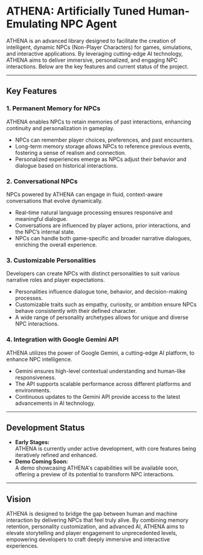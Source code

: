 # ATHENA: **Artificially Tuned Human-Emulating NPC Agent**

ATHENA is an advanced library designed to facilitate the creation of intelligent, dynamic NPCs (Non-Player Characters) for games, simulations, and interactive applications. By leveraging cutting-edge AI technology, ATHENA aims to deliver immersive, personalized, and engaging NPC interactions. Below are the key features and current status of the project.

---

## **Key Features**

### 1. **Permanent Memory for NPCs**  
ATHENA enables NPCs to retain memories of past interactions, enhancing continuity and personalization in gameplay.  
- NPCs can remember player choices, preferences, and past encounters.  
- Long-term memory storage allows NPCs to reference previous events, fostering a sense of realism and connection.  
- Personalized experiences emerge as NPCs adjust their behavior and dialogue based on historical interactions.

### 2. **Conversational NPCs**  
NPCs powered by ATHENA can engage in fluid, context-aware conversations that evolve dynamically.  
- Real-time natural language processing ensures responsive and meaningful dialogue.  
- Conversations are influenced by player actions, prior interactions, and the NPC’s internal state.  
- NPCs can handle both game-specific and broader narrative dialogues, enriching the overall experience.

### 3. **Customizable Personalities**  
Developers can create NPCs with distinct personalities to suit various narrative roles and player expectations.  
- Personalities influence dialogue tone, behavior, and decision-making processes.  
- Customizable traits such as empathy, curiosity, or ambition ensure NPCs behave consistently with their defined character.  
- A wide range of personality archetypes allows for unique and diverse NPC interactions.

### 4. **Integration with Google Gemini API**  
ATHENA utilizes the power of Google Gemini, a cutting-edge AI platform, to enhance NPC intelligence.  
- Gemini ensures high-level contextual understanding and human-like responsiveness.  
- The API supports scalable performance across different platforms and environments.  
- Continuous updates to the Gemini API provide access to the latest advancements in AI technology.

---

## **Development Status**  
- **Early Stages:**  
  ATHENA is currently under active development, with core features being iteratively refined and enhanced.  
- **Demo Coming Soon:**  
  A demo showcasing ATHENA's capabilities will be available soon, offering a preview of its potential to transform NPC interactions.

---

## **Vision**  
ATHENA is designed to bridge the gap between human and machine interaction by delivering NPCs that feel truly alive. By combining memory retention, personality customization, and advanced AI, ATHENA aims to elevate storytelling and player engagement to unprecedented levels, empowering developers to craft deeply immersive and interactive experiences.
